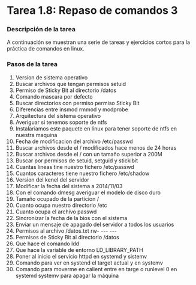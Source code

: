# **Tarea 1.8: Repaso de comandos 3**

### **Descripción de la tarea**

A continuación se muestran una serie de tareas y ejercicios cortos para la práctica de comandos en linux.

### **Pasos de la tarea**

1. Version de sistema operativo
2. Buscar archivos que tengan permisos setuid
3. Permiso de Sticky Bit al directorio /datos
4. Comando mascara por defecto
5. Buscar directorios con permiso permiso Sticky Bit
6. Diferencias entre insmod rmmod y modprobe
7. Arquitectura del sistema operativo
8. Averiguar si tenemos soporte de ntfs
9. Instalariamos este paquete en linux para tener soporte de ntfs en nuestra maquina
10. Fecha de modificacion del archivo /etc/passwd
11. Buscar archivos desde el / modificados hace menos de 24 horas
12. Buscar archivos desde el / con un tamaño superior a 200M
13. Buscar por permisos de setuid, setguid y stickibit
14. Cuantas lineas tine nuestro fichero /etc/passwd
15. Cuantos caracteres tiene nuestro fichero /etc/shadow
16. Version del kenel del servidor
17. Modificar la fecha del sistema a 2014/11/03
18. Con el comando dmesg averiguar el modelo de disco duro
19. Tamaño ocupado de la particion /
20. Cuanto ocupa nuestro directorio /etc
21. Cuanto ocupa el archivo passwd 
22. Sincronizar la fecha de la bios con el sistema
23. Enviar un mensaje de apagado del servidor a todos los usuarios
24. Permisos al archivo  /datos.txt rw- --- ---
25. Permisos de Sticky Bit al directorio /datos
26. Que hace el comando ldd
27. Que hace la variable de entorno LD_LIBRARY_PATH
28. Poner al inicio el servicio httpd en systemd y sistemv
29. Comando para ver en systend el target actual y en systemv
30. Comando para moverme en calient entre en targe o runlevel 0 en systemd systemv para apagar la máquina